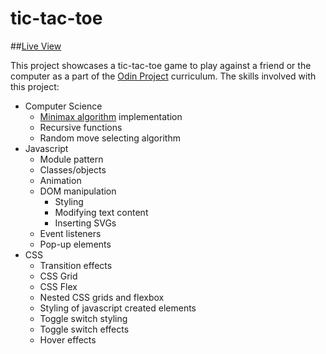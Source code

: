 # tic-tac-toe

##[Live View](https://snaeem3.github.io/tic-tac-toe/)

This project showcases a tic-tac-toe game to play against a friend or the computer as a part of the [Odin Project](https://www.theodinproject.com/lessons/node-path-javascript-tic-tac-toe) curriculum. The skills involved with this project:

- Computer Science
  - [Minimax algorithm](https://en.wikipedia.org/wiki/Minimax) implementation
  - Recursive functions
  - Random move selecting algorithm
- Javascript
  - Module pattern
  - Classes/objects
  - Animation
  - DOM manipulation
    - Styling
    - Modifying text content
    - Inserting SVGs
  - Event listeners
  - Pop-up elements
- CSS
  - Transition effects
  - CSS Grid
  - CSS Flex
  - Nested CSS grids and flexbox
  - Styling of javascript created elements
  - Toggle switch styling
  - Toggle switch effects
  - Hover effects
